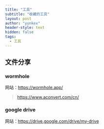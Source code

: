 ```yaml
---
title: "工具"
subtitle: "收藏的工具"
layout: post
author: "yunkex"
header-style: text
hidden: false
tags:
  - 工具
---
```



文件分享
------

### wormhole
网站：https://wormhole.app/

> https://www.aconvert.com/cn/

### google drive
网站：https://drive.google.com/drive/my-drive

